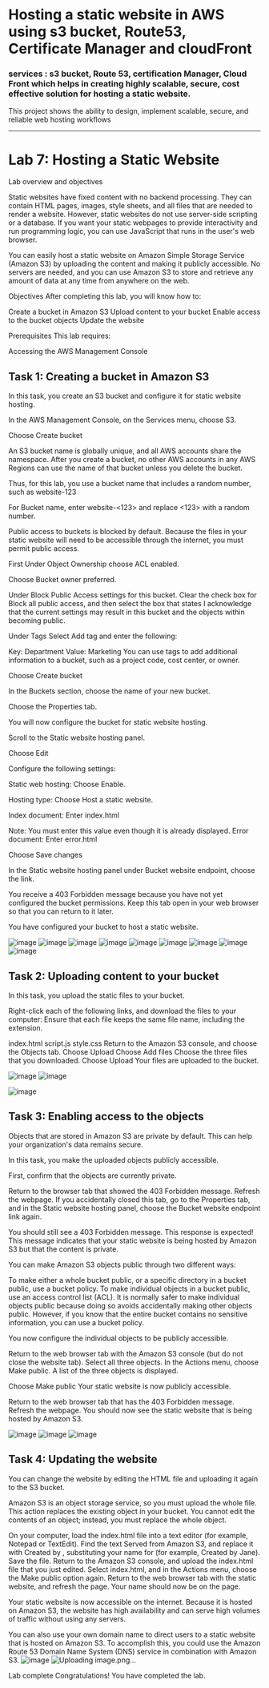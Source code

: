 # Hosting a static website in AWS using s3 bucket, Route53, Certificate Manager and cloudFront
### services : s3 bucket, Route 53, certification Manager, Cloud Front which helps in creating highly scalable, secure, cost effective solution for hosting a static website.
This project shows the ability to design, implement scalable, secure, and reliable web hosting workflows

*****************************************
# Lab 7: Hosting a Static Website

Lab overview and objectives

Static websites have fixed content with no backend processing. They can contain HTML pages, images, style sheets, and all files that are needed to render a website. However, static websites do not use server-side scripting or a database. If you want your static webpages to provide interactivity and run programming logic, you can use JavaScript that runs in the user's web browser.

You can easily host a static website on Amazon Simple Storage Service (Amazon S3) by uploading the content and making it publicly accessible. No servers are needed, and you can use Amazon S3 to store and retrieve any amount of data at any time from anywhere on the web.

Objectives
After completing this lab, you will know how to:

Create a bucket in Amazon S3
Upload content to your bucket
Enable access to the bucket objects
Update the website

Prerequisites
This lab requires:

Accessing the AWS Management Console

## Task 1: Creating a bucket in Amazon S3

In this task, you create an S3 bucket and configure it for static website hosting.

In the AWS Management Console, on the Services menu, choose S3.

Choose Create bucket

An S3 bucket name is globally unique, and all AWS accounts share the namespace. After you create a bucket, no other AWS accounts in any AWS Regions can use the name of that bucket unless you delete the bucket.

Thus, for this lab, you use a bucket name that includes a random number, such as website-123

For Bucket name, enter website-<123> and replace <123> with a random number.

Public access to buckets is blocked by default. Because the files in your static website will need to be accessible through the internet, you must permit public access.

First Under Object Ownership choose ACL enabled.

Choose Bucket owner preferred.

Under Block Public Access settings for this bucket. Clear the check box for Block all public access, and then select the box that states I acknowledge that the current settings may result in this bucket and the objects within becoming public.

Under Tags Select Add tag and enter the following:

Key: Department
Value: Marketing
You can use tags to add additional information to a bucket, such as a project code, cost center, or owner.

Choose Create bucket

In the Buckets section, choose the name of your new bucket.

Choose the Properties tab.

You will now configure the bucket for static website hosting.

Scroll to the Static website hosting panel.

Choose Edit

Configure the following settings:

Static web hosting: Choose Enable.

Hosting type: Choose Host a static website.

Index document: Enter index.html

Note: You must enter this value even though it is already displayed.
Error document: Enter error.html

Choose Save changes

In the Static website hosting panel under Bucket website endpoint, choose the link.

You receive a 403 Forbidden message because you have not yet configured the bucket permissions. Keep this tab open in your web browser so that you can return to it later.

You have configured your bucket to host a static website.

![image](https://user-images.githubusercontent.com/89054489/232578701-3eaf1e6b-f80f-4544-b0ce-b2919d2fb8d4.png)
![image](https://user-images.githubusercontent.com/89054489/232578939-ec18c2a7-6d61-46b7-beb7-171baad28f8d.png)
![image](https://user-images.githubusercontent.com/89054489/232579149-185d02bc-7c29-48aa-b889-f3436a9240d6.png)
![image](https://user-images.githubusercontent.com/89054489/232579245-555970e0-8db4-4039-b912-391657145f9e.png)
![image](https://user-images.githubusercontent.com/89054489/232579376-d436d301-b3e3-4c16-9de3-5219e3f857b3.png)
![image](https://user-images.githubusercontent.com/89054489/232579668-fd86122e-1469-43d6-929f-25ceaca224e3.png)
![image](https://user-images.githubusercontent.com/89054489/232580067-89b89603-a9d0-4a59-a351-5f4b44247494.png)
![image](https://user-images.githubusercontent.com/89054489/232580275-6df63989-3c51-4a68-ab0b-5a3931f04200.png)
![image](https://user-images.githubusercontent.com/89054489/232580987-d3ff2ebf-d9f5-47ae-8fb6-adff0ae62f96.png)



## Task 2: Uploading content to your bucket


In this task, you upload the static files to your bucket.

Right-click each of the following links, and download the files to your computer:
 Ensure that each file keeps the same file name, including the extension.

index.html
script.js
style.css
Return to the Amazon S3 console, and choose the Objects tab.
Choose Upload
Choose Add files
Choose the three files that you downloaded.
Choose Upload
Your files are uploaded to the bucket.

![image](https://user-images.githubusercontent.com/89054489/232580707-1553fcf5-6261-4ade-a2ff-f61d6f008bb0.png)
![image](https://user-images.githubusercontent.com/89054489/232581129-1b93b122-c328-419a-8f0e-22b581e3f08c.png)

![image](https://user-images.githubusercontent.com/89054489/232581662-2af6520d-2d6f-4e10-86f5-df08f9872f40.png)


## Task 3: Enabling access to the objects

Objects that are stored in Amazon S3 are private by default. This can help your organization's data remains secure.

In this task, you make the uploaded objects publicly accessible.

First, confirm that the objects are currently private.

Return to the browser tab that showed the 403 Forbidden message.
Refresh  the webpage.
 If you accidentally closed this tab, go to the Properties tab, and in the Static website hosting panel, choose the Bucket website endpoint link again.

You should still see a 403 Forbidden message. This response is expected! This message indicates that your static website is being hosted by Amazon S3 but that the content is private.

You can make Amazon S3 objects public through two different ways:

To make either a whole bucket public, or a specific directory in a bucket public, use a bucket policy.
To make individual objects in a bucket public, use an access control list (ACL).
It is normally safer to make individual objects public because doing so avoids accidentally making other objects public. However, if you know that the entire bucket contains no sensitive information, you can use a bucket policy.

You now configure the individual objects to be publicly accessible.

Return to the web browser tab with the Amazon S3 console (but do not close the website tab).
Select  all three objects.
In the Actions menu, choose Make public.
A list of the three objects is displayed.

Choose Make public
Your static website is now publicly accessible.

Return to the web browser tab that has the 403 Forbidden message.
Refresh  the webpage.
You should now see the static website that is being hosted by Amazon S3.

![image](https://user-images.githubusercontent.com/89054489/232581495-b15a7ca8-3705-4940-9ce5-a4f436e2c3e0.png)
![image](https://user-images.githubusercontent.com/89054489/232581854-631d11ae-d241-4f1b-8cdf-513b40db85ed.png)
![image](https://user-images.githubusercontent.com/89054489/232582581-858d032d-f8bb-44cc-ab15-7f3c9b7bfa9b.png)

## Task 4: Updating the website

You can change the website by editing the HTML file and uploading it again to the S3 bucket.

Amazon S3 is an object storage service, so you must upload the whole file. This action replaces the existing object in your bucket. You cannot edit the contents of an object; instead, you must replace the whole object.

On your computer, load the index.html file into a text editor (for example, Notepad or TextEdit).
Find the text Served from Amazon S3, and replace it with Created by <YOUR-NAME>, substituting your name for <YOUR-NAME> (for example, Created by Jane).
Save the file.
Return to the Amazon S3 console, and upload the index.html file that you just edited.
Select  index.html, and in the Actions menu, choose the Make public option again.
Return to the web browser tab with the static website, and refresh  the page.
Your name should now be on the page.

Your static website is now accessible on the internet. Because it is hosted on Amazon S3, the website has high availability and can serve high volumes of traffic without using any servers.

You can also use your own domain name to direct users to a static website that is hosted on Amazon S3. To accomplish this, you could use the Amazon Route 53 Domain Name System (DNS) service in combination with Amazon S3.
![image](https://user-images.githubusercontent.com/89054489/232583201-3a754abf-b037-4b97-b78a-c5a8f1a8eb3b.png)
![Uploading image.png…]()

Lab complete 
 Congratulations! You have completed the lab.

